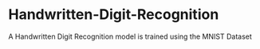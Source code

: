 # Handwritten-Digit-Recognition
A Handwritten Digit Recognition model is trained using the MNIST Dataset
